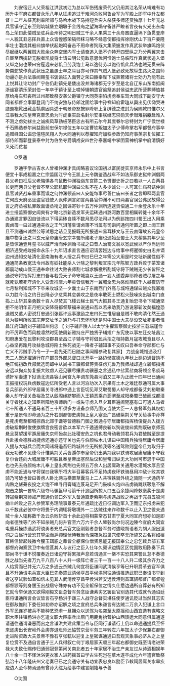 <!-- { "loadSidebar": true } -->
　　刘安宿迁人父荣祖江洪武初江为总以军伤残废荣代父仍用其江名荣从靖难有功历升中军府右都督永乐八年从征虏追过干难河杀败阿鲁台军为军殿上即军中升左都督十二年从征瓦刺率所部与马哈木战下马持短兵突入杀获多师还赏独厚十七年充总兵官镇守辽东至则筑城堡立烟墩于金线岛之望海埚守备甚严瞭者言夜有火光出东南岛上荣曰此倭贼至驻兵金州待之明日贼三千余人果乘三十余舟酋直逼埚下鱼贯登岸一人貌其丑恶挥兵直上众皆惶惑荣犒师秣马略不经意使都指挥徐刚伏山下百户姜隆率壮士濳烧其船曰旗举伏起炮鸣奋击不用命者狥既大集荣披发作真武状举旗鸣炮伏尽起继以两翼贼大败余众奔空堡内军士请奋追入堡不许特开四壁纵之乃分两翼夹击自辰至西擒斩无脱者凯旋将士请曰明公见敌意思优闲惟饱士马临阵作真武状追入堡又纵之何也荣曰穷寇远来必饥且劳我饱士马以逸待劳以饱待饥此兵法也贼无贯来阵势类蛇故作真武状压之虽愚士卒之耳目亦可作其气贼入堡必致死故纵生路灭之围师勿逼亦是兵法事闻赐玺书褒谕征入面劳之荣曰臣奉陛下成筭若诸将士効力乃能有此上悦其让论功封广宁伯仍赴镇先是倭出没并海诸郡无宁岁至是北自辽东山东南抵闽浙谧宴清乐荣封伯一年卒于镇讣至上嗟悼辍朝遣官谕祭追封侯谥忠武所营葬赙恤甚厚给舟车归丧所过州郡致祭安袭父爵镇守大同英宗陷虏虏奉车驾大同城下副安守大同者都督佥事郭登闭门不纳安独与侍郎沈固给事中孙祥知府霍瑄从窦出见伏恸哭进膳羞袍靴出藏金犒虏因具述于朝景帝怒按罪降职上复辟德之进封为侯赐敕曰惟尔父江事我太宗皇帝克奋忠勇为时虎臣实启名封尔安事朕继志崇勋天步艰难捐躯赴难入不测之虏効捄主之诚疾风草劲板荡臣忠古有所云尔今其庶眷尔忠特封为广宁侯世禄千石赐诰券尔尚益励前忠保尔禄位五年以定曹钦叛加太子少傅命掌右军都督府事卒追赠峄国公谥忠僖瑄凤翔人为大同通判以荐擢知府加秩参政仍知府事英宗复位擢工部侍郎而郭登景泰中封为伯坐夺爵谪戍安四世孙泰嘉靖中掌团营神机掌中府清慎好义死而贫甚 

　　○罗通 

　　罗通字学古吉水人曾祖仲渊才具阔略喜议论国初以富民徙实京师永乐中上书言便宜十事成祖嘉之仁宗监国江宁令王凯上元令魏鉴造战车不如法系御史狱仲渊倡两县父老曰枉后父老悔惧各鸟鼠散仲渊独诣东宫陈二令贤御史折之曰若以一人白两县长吏而两县父老皆不至公耶私耶仲渊曰公私不在人多少诚公一人可耳仁庙召诘仲渊县官诚贤战车重事而误之何仲渊顿首曰人安能每事尽善仁庙曰长者之言即释两县官亡何应天府丞坐盗官钱使人讽仲渊言如言两县官仲渊不可曰两县官误公弗民故得公言之府丞被私罪敢面谩丞衔之因诬寄钞十五万仲渊所连逮责偿通二十余登永乐十年进士授监察御史闿爽有才略北京新造发军夫运砖通州潞河数百里相属转徙十余年不办通建言罪囚自徒流以下得运砖自赎不数月悉尽法司以为例廵按四川蜀王出入用乘舆卤簿一曰过通通突收之王气沮藩臬谓卤簿不当属有司诣问通何所置之即上闻王罪且不测通曰诚然公等试思之诘旦见报既无所报通曰易耳移文与王云卤簿故玄元皇帝庙中物复还之耳玄元皇帝庙唐玄宗幸蜀所建老子庙也通始至蜀士大夫稍易其年少至是皆惊通壹月玺书以威严治而仲渊贻书戒之曰昔人治蜀文翁以宽武侯以严尔尚远师相济通受戒竣报命永乐十九年诏求直言通应诏请罢廵边与给事中柯暹御史白忠并谪边州通知交址清化至南海有老人授之兵书曰巳巳之年需公大用是时交址新属性俗不通通简条教宽法令州故有妖社能杀人计除之黎利叛宣宗元年陈智方政兵败于茶笼诸郡震动成山侯王通奉命往讨大败丧师割七城求解檄所割城守将下贼贼无少长皆歼之通说守将指挥打忠曰吾与若受天子命守城岂以王通一妄人遂委弃耶降者贼尽屠之与就死孰若死守清化人受吾拊摩六年矣皆信我万一冀城全忠为感动简练千人昼夜防守七月黎利知城不下卒来攻城坚一夕囊土山于东南西门外高与城埒通谋曰贼众我寡难以力胜今诒之约日出降必少怠乘其怠袭攻之是夜率敢死士燃松火鼓噪突出城南门直捣上山斩其枭勇数十百人尽焚其飞楼云梯士民气大振其冬王通复贻忠书令下贼通坚拒不纳明年正月朔又安降将都督蔡福来说通曰吾以若来助我乃游说邪斩汝矣福惶恐退贼又遣人密说打忠通引张廵许远事激励之忠曰死生惟居自是贼不敢向清化然王通竟为黎利所败宣宗弃交址予之通乃与打忠怀印还是时中国士大夫尽没交址死事者惟昌江府知府刘子辅知州何忠 【 刘子辅庐陵人以太学生擢监察御史按浙三载端谨俭约不厉声色而风裁凛然时宪使周新雅持庄严独贤子辅擢广东宪使以事左迁交址昌江知府惠爱在民黎利攻没郡县至昌江子辅与守将倡民兵拒之相持数月寇攻城食且尽人心益坚再踰月攻益急城将陷士殊死战无一降者子辅知事不支叹曰吾奉命守郡郡亡与亡义不污贼手乃令一子一妾先死而巳随之事闻赠参政复其家】 力战全城惟通及打忠二人既还擢通行在户部员外郎总督口北开平一路边储宣德九年秋上廵边通督饷不绝正统初改兵部武选司郎中从尚书王骥都督蒋贵征虏兀鲁乃我师战却通立斩都指挥安远以狥众势复振大败虏人还见骥尽攘贵功骥恶之言通私中盐索盐商将领金帛裘马诱奸军妻逮下狱谪北流县容山闸宫九年调东筦县河泊又三年为正统十四年巳巳通闻王振擅权玩兵虏数寇边忆所受老人言以河泊功次入京果有土木之难廷荐通可属大事复兵部员外郎守居庸关寻进郎中通上言臣切见邓艾取蜀蜀人却守成都备艾刘裕取秦秦人却守潼关备裕及艾从劔阁缘跻攀而入王镇恶乘舟遡渭至咸阳秦蜀巳破而成都潼关守者犹未之知臣所障地京师后门一或失守虏入旦夕耳臣遍阅阨塞有口可通人马者七十所通人不通马者百三十所须多方设备京师乃固又当使大臣一人总督军务其权始重于是景帝即命通为之升右副都御史虏拥上皇入塞至广昌破紫荆关守关给事中孙祥是死虏奄至都城掠西北郊于谦等营德胜门御之敕通与守居庸都指挥杨俊提兵入援方虏破紫荆时俊使旗牌宫良密言欲以本军六千遁通缚良斩以狥说俊曰紫荆既破京师孤悬旦莫望援军遁居庸失京师殆矣此社稷安危之机也君母动我领君兵为君破贼至是提兵赴援会德胜战捷虏还通亦还守关也先与伯颜帖木儿谋曰中国精兵独恃居庸今居庸入援与大城兵合而大同诸将遏吾归路城外空无所掠我等名送驾败则皇帝且为取归于我无功彼不见德今计惟紫荆关兵皆遁尔奉皇帝仍出紫荆我以铁骑攻居庸居庸不守我复尔合还向大城居庸不可胜且奉皇帝出塞然后议和皇帝归纵无大功尚可市恩于中国也也先去伯颜帖木儿奉上皇出紫荆也先领五万余人出居庸政关通用水灌城水厚且坚虏不能近通与守将谋曰我等所将大半召募客兵不足恃虏夜环铁骑昼用冲敌计败其铁骑乃可破也皆曰善虏人卧比两马横置草囊马上二人共宿铁骑外绕之骑随一犬通药羊肉熟之鹾虆夜投之犬饱不嘷寻用膏绳连芨马足开门鼓噪火炮四击虏骑跳跃靸急不解炮击之擒一酋斩六级夺马骡盔甲弓箭千计追回所掠人口五百余捷闻降敕褒奖于是虏转寇紫荆京师戒严敕通仍领口外军入备通直走紫荆与虏遇战败之再战于完县五狼河拗羊岭败之召入参赞军务理院事景泰元年通疏比近日征调边军入卫而辽东报虏来犯以千数此必彼中守将畏于内调辄将墩境外一二达贼往来诈称数千以止入卫之役夫遇贼十余人辄称数千及云杀败斩首十余此边将相蒙常态甘肃宁夏大同宣府想亦如是即向者德胜等门外不知杀贼几何升官至六万六千余人辇毂尚尔何况边陲今宣府大同宜屯重兵操练选武将骁勇者充总兵官文臣刚毅者总督军务时遣晓胡语者为胡人服出遉伺之白昼行营恐其望尘而遁抑理伏待我当令深夜急捣巢穴使卒无所施又古名将如穰苴韩信皆起贱微今腰玉珥貂之辈皆全躯保位憎贤忌能无报国奉公之忠乞敕兵部五军都督府询察武卫中有信苴其人与议行之臣入仕年久颇识边情区区忧国敢用陈奏下兵部尚书于谦不悦覆奏近日诸边守将累报声息若谓通言一槩不实恐其果警且怠不奏德胜之战当先者万九千八百八十人升一级阵亡者三千一百一十八人升二级其余齐力之人给赏而巳并无六万之多通云杀贼几何宜将臣谦同武清侯亨等巳升职爵革去官军俱且不升通请屯兵宣大臣巳先奏遣武清侯亨昌平侯洪同往通请推选武职巳奉诏书举到者送亨试验如苴如信未见其人武清侯亨昌平侯洪若安远侯溥则首珥貂都督广都督镗都督颕等则身腰玉出战居守殊亦有功不见全躯保位之情久仕悉边通所自荐必有所知乞就令举保通又欲得刚毅文臣总督军务念臣谦素劣乞罢臣官别选其代或就令通诏廷臣将谦通所言会议皆言石亨杨洪于谦三人战守总督实堪任使罗通讥贬过当然其志实在御敌惟阰下委任如初帝亦诏解之顷之宣府总兵朱谦言有达贼二万余入犯谦上言口外军民连岁被兵不能种艺恐虏一旦拥众以送驾为名突至太原摇动山西宜选有谋略文职大臣往镇杨洪亦乞遣文职大臣率兵出鴈门用鹿角抬营护山西馈运大同意俱属通遂请通往通谓谦恶而出之言谦洪共建此策当令与臣同行谦请行上仍以命通通提兵至怀来逐虏出长安岭外会虏亦退班师还恊赞京营军务三年转左六年加太子少保兼右都御史进阶资政大夫景帝不豫石亨张軏以迎复上皇密谋通通曰吾观天象事必济从之上皇复位赏不及通自言通子三人兵得叙亡何丁艰居家天顺三年起右都御史既至请老进荣禄大夫致仕赐传归通弱冠登第闲关南北者五十年家居不治生产亲友过从诗酒相娱年八十余一日不怿沐浴更衣家人进药摇首曰学古生死岂在草木遂卒成化六年遣官致祭弘治十八年隆庆州父老奏巳巳之变通守关有功宜表忠良以励臣节敕祠居庸关水旱疾疫边人至今祷焉通有曾孙大纮为给事中建言削籍与予善 

　　○沈固 

